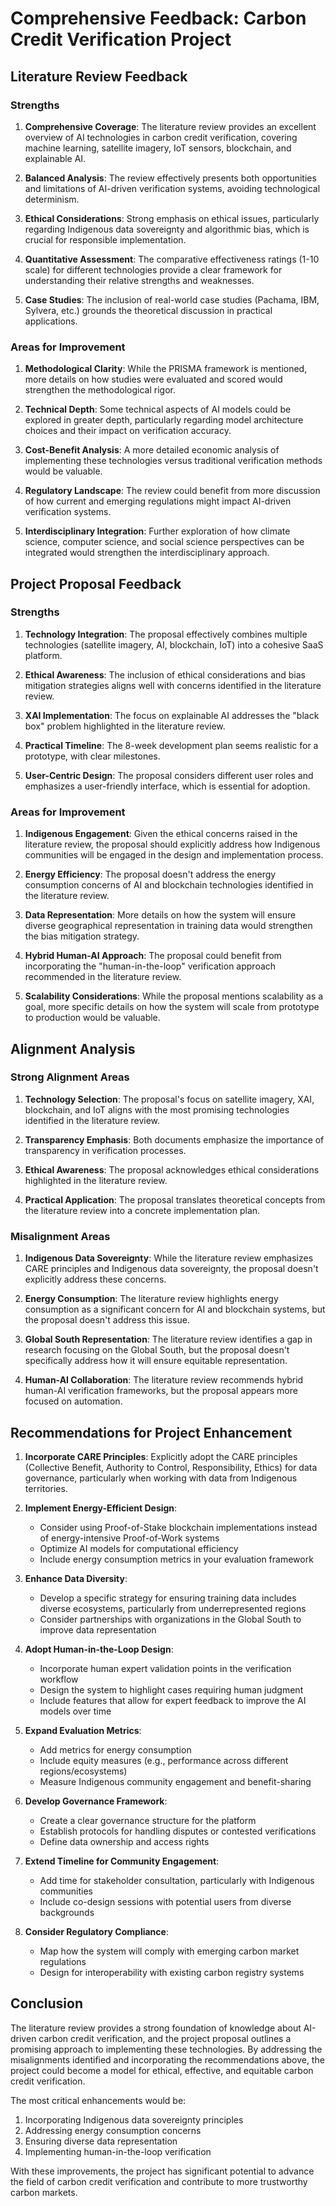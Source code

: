 # Comprehensive Feedback: Carbon Credit Verification Project

## Literature Review Feedback

### Strengths
1. **Comprehensive Coverage**: The literature review provides an excellent overview of AI technologies in carbon credit verification, covering machine learning, satellite imagery, IoT sensors, blockchain, and explainable AI.

2. **Balanced Analysis**: The review effectively presents both opportunities and limitations of AI-driven verification systems, avoiding technological determinism.

3. **Ethical Considerations**: Strong emphasis on ethical issues, particularly regarding Indigenous data sovereignty and algorithmic bias, which is crucial for responsible implementation.

4. **Quantitative Assessment**: The comparative effectiveness ratings (1-10 scale) for different technologies provide a clear framework for understanding their relative strengths and weaknesses.

5. **Case Studies**: The inclusion of real-world case studies (Pachama, IBM, Sylvera, etc.) grounds the theoretical discussion in practical applications.

### Areas for Improvement
1. **Methodological Clarity**: While the PRISMA framework is mentioned, more details on how studies were evaluated and scored would strengthen the methodological rigor.

2. **Technical Depth**: Some technical aspects of AI models could be explored in greater depth, particularly regarding model architecture choices and their impact on verification accuracy.

3. **Cost-Benefit Analysis**: A more detailed economic analysis of implementing these technologies versus traditional verification methods would be valuable.

4. **Regulatory Landscape**: The review could benefit from more discussion of how current and emerging regulations might impact AI-driven verification systems.

5. **Interdisciplinary Integration**: Further exploration of how climate science, computer science, and social science perspectives can be integrated would strengthen the interdisciplinary approach.

## Project Proposal Feedback

### Strengths
1. **Technology Integration**: The proposal effectively combines multiple technologies (satellite imagery, AI, blockchain, IoT) into a cohesive SaaS platform.

2. **Ethical Awareness**: The inclusion of ethical considerations and bias mitigation strategies aligns well with concerns identified in the literature review.

3. **XAI Implementation**: The focus on explainable AI addresses the "black box" problem highlighted in the literature review.

4. **Practical Timeline**: The 8-week development plan seems realistic for a prototype, with clear milestones.

5. **User-Centric Design**: The proposal considers different user roles and emphasizes a user-friendly interface, which is essential for adoption.

### Areas for Improvement
1. **Indigenous Engagement**: Given the ethical concerns raised in the literature review, the proposal should explicitly address how Indigenous communities will be engaged in the design and implementation process.

2. **Energy Efficiency**: The proposal doesn't address the energy consumption concerns of AI and blockchain technologies identified in the literature review.

3. **Data Representation**: More details on how the system will ensure diverse geographical representation in training data would strengthen the bias mitigation strategy.

4. **Hybrid Human-AI Approach**: The proposal could benefit from incorporating the "human-in-the-loop" verification approach recommended in the literature review.

5. **Scalability Considerations**: While the proposal mentions scalability as a goal, more specific details on how the system will scale from prototype to production would be valuable.

## Alignment Analysis

### Strong Alignment Areas
1. **Technology Selection**: The proposal's focus on satellite imagery, XAI, blockchain, and IoT aligns with the most promising technologies identified in the literature review.

2. **Transparency Emphasis**: Both documents emphasize the importance of transparency in verification processes.

3. **Ethical Awareness**: The proposal acknowledges ethical considerations highlighted in the literature review.

4. **Practical Application**: The proposal translates theoretical concepts from the literature review into a concrete implementation plan.

### Misalignment Areas
1. **Indigenous Data Sovereignty**: While the literature review emphasizes CARE principles and Indigenous data sovereignty, the proposal doesn't explicitly address these concerns.

2. **Energy Consumption**: The literature review highlights energy consumption as a significant concern for AI and blockchain systems, but the proposal doesn't address this issue.

3. **Global South Representation**: The literature review identifies a gap in research focusing on the Global South, but the proposal doesn't specifically address how it will ensure equitable representation.

4. **Human-AI Collaboration**: The literature review recommends hybrid human-AI verification frameworks, but the proposal appears more focused on automation.

## Recommendations for Project Enhancement

1. **Incorporate CARE Principles**: Explicitly adopt the CARE principles (Collective Benefit, Authority to Control, Responsibility, Ethics) for data governance, particularly when working with data from Indigenous territories.

2. **Implement Energy-Efficient Design**: 
   - Consider using Proof-of-Stake blockchain implementations instead of energy-intensive Proof-of-Work systems
   - Optimize AI models for computational efficiency
   - Include energy consumption metrics in your evaluation framework

3. **Enhance Data Diversity**:
   - Develop a specific strategy for ensuring training data includes diverse ecosystems, particularly from underrepresented regions
   - Consider partnerships with organizations in the Global South to improve data representation

4. **Adopt Human-in-the-Loop Design**:
   - Incorporate human expert validation points in the verification workflow
   - Design the system to highlight cases requiring human judgment
   - Include features that allow for expert feedback to improve the AI models over time

5. **Expand Evaluation Metrics**:
   - Add metrics for energy consumption
   - Include equity measures (e.g., performance across different regions/ecosystems)
   - Measure Indigenous community engagement and benefit-sharing

6. **Develop Governance Framework**:
   - Create a clear governance structure for the platform
   - Establish protocols for handling disputes or contested verifications
   - Define data ownership and access rights

7. **Extend Timeline for Community Engagement**:
   - Add time for stakeholder consultation, particularly with Indigenous communities
   - Include co-design sessions with potential users from diverse backgrounds

8. **Consider Regulatory Compliance**:
   - Map how the system will comply with emerging carbon market regulations
   - Design for interoperability with existing carbon registry systems

## Conclusion

The literature review provides a strong foundation of knowledge about AI-driven carbon credit verification, and the project proposal outlines a promising approach to implementing these technologies. By addressing the misalignments identified and incorporating the recommendations above, the project could become a model for ethical, effective, and equitable carbon credit verification.

The most critical enhancements would be:
1. Incorporating Indigenous data sovereignty principles
2. Addressing energy consumption concerns
3. Ensuring diverse data representation
4. Implementing human-in-the-loop verification

With these improvements, the project has significant potential to advance the field of carbon credit verification and contribute to more trustworthy carbon markets.
